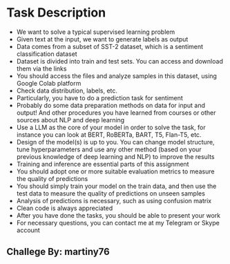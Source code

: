 # Task Description 

- We want to solve a typical supervised learning problem
- Given text at the input, we want to generate labels as output
- Data comes from a subset of SST-2 dataset, which is a sentiment classification dataset
- Dataset is divided into train and test sets. You can access and download them via the
links
- You should access the files and analyze samples in this dataset, using Google Colab
platform
- Check data distribution, labels, etc.
- Particularly, you have to do a prediction task for sentiment
- Probably do some data preparation methods on data for input and output! And other
procedures you have learned from courses or other sources about NLP and deep
learning
- Use a LLM as the core of your model in order to solve the task, for instance you can look
at BERT, RoBERTa, BART, T5, Flan-T5, etc.
- Design of the model(s) is up to you. You can change model structure, tune
hyperparameters and use any other method (based on your previous knowledge of deep
learning and NLP) to improve the results
- Training and inference are essential parts of this assignment
- You should adopt one or more suitable evaluation metrics to measure the quality of
predictions
- You should simply train your model on the train data, and then use the test data to
measure the quality of predictions on unseen samples
- Analysis of predictions is necessary, such as using confusion matrix
- Clean code is always appreciated 
- After you have done the tasks, you should be able to present your work 
- For necessary questions, you can contact me at my Telegram or Skype account

## Challege By: martiny76
